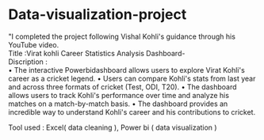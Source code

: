 # Data-visualization-project
"I completed the project following Vishal Kohli's guidance through his YouTube video.
<br>
Title :Virat kohli Career Statistics Analysis Dashboard-<br>
Discription :<br>
• The interactive Powerbidashboard allows users to explore Virat Kohli's career as a cricket legend.
• Users can compare Kohli's stats from last year and across three formats of cricket (Test, ODI, T20).
• The dashboard allows users to track Kohli's performance over time and analyze his matches on a match-by-match basis.
• The dashboard provides an incredible way to understand Kohli's career and his contributions to cricket.

Tool used : Excel( data cleaning ), Power bi ( data visualization ) 
